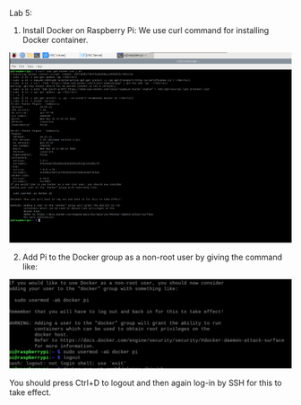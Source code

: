 Lab 5:

1. Install Docker on Raspberry Pi:
We use curl command for installing Docker container.

![](Dockerinstall.PNG)

2. Add Pi to the Docker group as a non-root user by giving the command like:

![](logout.PNG)

You should press Ctrl+D to logout and then again log-in by SSH for this to take effect.
